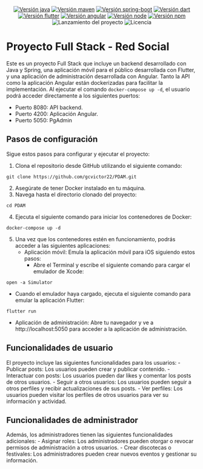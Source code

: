 <p align="center">
  <a href="https://www.oracle.com/java/technologies/javase/jdk17-archive-downloads.html"><img src="https://img.shields.io/badge/jdk-v17.0.4.1-blue" alt="Versión java" /></a>
  <a href="https://maven.apache.org/download.cgi"><img src="https://img.shields.io/badge/apache--maven-v3.8.6-blue" alt="Versión maven" /></a>
  <a href="https://spring.io/projects/spring-boot"><img src="https://img.shields.io/badge/spring--boot-v2.7.8-green" alt="Versión spring-boot" /></a>
  <a href="https://dart.dev/"><img src="https://img.shields.io/badge/dart-v3.0.0-blue" alt="Versión dart" /></a>
  <a href="https://flutter.dev/"><img src="https://img.shields.io/badge/flutter-3.8.0--13.0.pre.95-blue" alt="Versión flutter" /></a>
  <a href="https://angular.io/"><img src="https://img.shields.io/badge/angular-v14.2-red" alt="Versión angular"></a>
  <a href="https://nodejs.org/es"><img src="https://img.shields.io/badge/node-v16.17.1-yellowgreen" alt="Versión node"></a>
  <a href="https://www.npmjs.com/"><img src="https://img.shields.io/badge/npm-v8.15.0-red" alt="Versión npm"></a>
  <img src="https://img.shields.io/badge/release%20date-february-yellowgreen" alt="Lanzamiento del proyecto" />
  <img src="https://img.shields.io/badge/license-MIT-brightgreen" alt="Licencia" />
</p>

# Proyecto Full Stack - Red Social

Este es un proyecto Full Stack que incluye un backend desarrollado con Java y Spring, una aplicación móvil para el público desarrollada con Flutter, y una aplicación de administración desarrollada con Angular. Tanto la API como la aplicación Angular están dockerizadas para facilitar la implementación. Al ejecutar el comando `docker-compose up -d`, el usuario podrá acceder directamente a los siguientes puertos:

- Puerto 8080: API backend.
- Puerto 4200: Aplicación Angular.
- Puerto 5050: PgAdmin

## Pasos de configuración

Sigue estos pasos para configurar y ejecutar el proyecto:

1. Clona el repositorio desde GitHub utilizando el siguiente comando:

```shell
git clone https://github.com/gcvictor22/PDAM.git
```
2. Asegúrate de tener Docker instalado en tu máquina.
3. Navega hasta el directorio clonado del proyecto:

```shell
cd PDAM
```

4. Ejecuta el siguiente comando para iniciar los contenedores de Docker:

```shell
docker-compose up -d
```

5. Una vez que los contenedores estén en funcionamiento, podrás acceder a las siguientes aplicaciones:
    - Aplicación móvil: Emula la aplicación móvil para iOS siguiendo estos pasos:
        - Abre el Terminal y escribe el siguiente comando para cargar el emulador de Xcode:

```shell
open -a Simulator
```

- Cuando el emulador haya cargado, ejecuta el siguiente comando para emular la aplicación Flutter:

```shell
flutter run
```

- Aplicación de administración: Abre tu navegador y ve a http://localhost:5050 para acceder a la aplicación de administración.


## Funcionalidades de usuario
El proyecto incluye las siguientes funcionalidades para los usuarios:
    - Publicar posts: Los usuarios pueden crear y publicar contenido.
    - Interactuar con posts: Los usuarios pueden dar likes y comentar los posts de otros usuarios.
    - Seguir a otros usuarios: Los usuarios pueden seguir a otros perfiles y recibir actualizaciones de sus posts.
    - Ver perfiles: Los usuarios pueden visitar los perfiles de otros usuarios para ver su información y actividad.

## Funcionalidades de administrador
Además, los administradores tienen las siguientes funcionalidades adicionales:
    - Asignar roles: Los administradores pueden otorgar o revocar permisos de administración a otros usuarios.
    - Crear discotecas o festivales: Los administradores pueden crear nuevos eventos y gestionar su información.